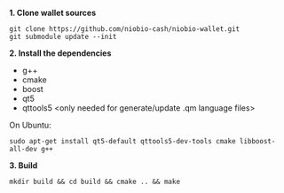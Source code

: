 **1. Clone wallet sources**

```
git clone https://github.com/niobio-cash/niobio-wallet.git
git submodule update --init
```

**2. Install the dependencies**
- g++
- cmake
- boost
- qt5
- qttools5 <only needed for generate/update .qm language files>

On Ubuntu:
```
sudo apt-get install qt5-default qttools5-dev-tools cmake libboost-all-dev g++
```

**3. Build**

```
mkdir build && cd build && cmake .. && make
```
